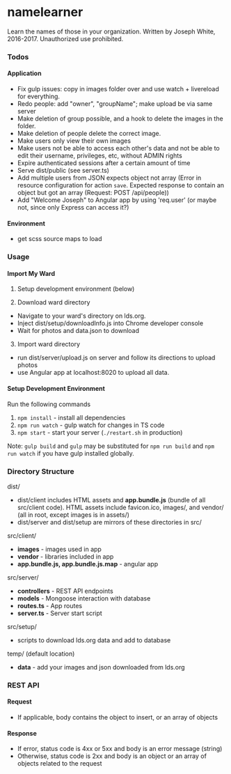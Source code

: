 # namelearner

Learn the names of those in your organization. Written by Joseph White, 2016-2017. Unauthorized use prohibited.

### Todos

#### Application

- Fix gulp issues: copy in images folder over and use watch + livereload for everything.
- Redo people: add "owner", "groupName"; make upload be via same server
- Make deletion of group possible, and a hook to delete the images in the folder.
- Make deletion of people delete the correct image.
- Make users only view their own images
- Make users not be able to access each other's data and not be able to edit their username, privileges, etc, without ADMIN rights
- Expire authenticated sessions after a certain amount of time
- Serve dist/public (see server.ts)
- Add multiple users from JSON expects object not array (Error in resource configuration for action `save`.
  Expected response to contain an object but got an array (Request: POST /api/people))
- Add "Welcome Joseph" to Angular app by using 'req.user' (or maybe not, since only Express can access it?)


#### Environment

- get scss source maps to load

### Usage

#### Import My Ward

1. Setup development environment (below)

2. Download ward directory 
- Navigate to your ward's directory on lds.org.
- Inject dist/setup/downloadInfo.js into Chrome developer console
- Wait for photos and data.json to download

3. Import ward directory
- run dist/server/upload.js on server and follow its directions to upload photos
- use Angular app at localhost:8020 to upload all data.

#### Setup Development Environment

Run the following commands
1. `npm install` - install all dependencies
2. `npm run watch` - gulp watch for changes in TS code
3. `npm start` - start your server (`./restart.sh` in production)

Note: `gulp build` and `gulp` may be substituted for 
`npm run build` and `npm run watch` if you have gulp installed globally.

### Directory Structure

dist/
- dist/client includes HTML assets and **app.bundle.js** (bundle of all src/client code).
  HTML assets include favicon.ico, images/, and vendor/ (all in root, except images is in assets/)
- dist/server and dist/setup are mirrors of these directories in src/

src/client/
- **images** - images used in app
- **vendor** - libraries included in app
- **app.bundle.js, app.bundle.js.map** - angular app

src/server/
- **controllers** - REST API endpoints
- **models** - Mongoose interaction with database
- **routes.ts** - App routes
- **server.ts** - Server start script

src/setup/
- scripts to download lds.org data and add to database
 
temp/ (default location)
- **data** - add your images and json downloaded from lds.org

### REST API

#### Request

- If applicable, body contains the object to insert, or an array of objects

#### Response

- If error, status code is 4xx or 5xx and body is an error message (string)
- Otherwise, status code is 2xx and body is an object or an array of objects
related to the request

